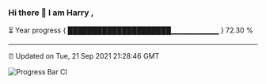 ### Hi there 👋 I am Harry , 

⏳ Year progress { █████████████████████▁▁▁▁▁▁▁▁▁ } 72.30 %

---

⏰ Updated on Tue, 21 Sep 2021 21:28:46 GMT

![Progress Bar CI](https://github.com/duykhang68/duykhang68/workflows/Progress%20Bar%20CI/badge.svg)
